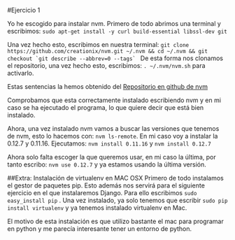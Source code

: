 #Ejercicio 1

Yo he escogido para instalar nvm. Primero de todo abrimos una terminal y escribimos: ``sudo apt-get install -y curl build-essential libssl-dev git``

Una vez hecho esto, escribimos en nuestra terminal: 
``git clone https://github.com/creationix/nvm.git ~/.nvm && cd ~/.nvm && git checkout `git describe --abbrev=0 --tags` ``
De esta forma nos clonamos el repositorio, una vez hecho esto, escribimos: `. ~/.nvm/nvm.sh` para activarlo.

Estas sentencias la hemos obtenido del [Repositorio en github de nvm](https://github.com/creationix/nvm)

Comprobamos que esta correctamente instalado escribiendo nvm y en mi caso se ha ejecutado el programa, lo que quiere decir que está bien instalado.

Ahora, una vez instalado nvm vamos a buscar las versiones que tenemos de nvm, esto lo hacemos con: `nvm ls-remote`. En mi caso voy a instalar la 0.12.7 y 0.11.16. Ejecutamos: `nvm install 0.11.16` y `nvm install 0.12.7`

Ahora solo falta escoger la que queremos usar, en mi caso la última, por tanto escribo: `nvm use 0.12.7` y ya estamos usando la última versión.

##Extra: Instalación de virtualenv en MAC OSX
Primero de todo instalamos el gestor de paquetes pip. Esto además nos servirá para el siguiente ejercicio en el que instalaremos Django. Para ello escribimos `sudo easy_install pip` . Una vez instalado, ya solo tenemos que escribir `sudo pip install virtualenv` y ya tenemos instalado virtualenv en Mac.

El motivo de esta instalación es que utilizo bastante el mac para programar en python y me parecía interesante tener un entorno de python.